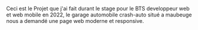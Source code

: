 Ceci est le Projet que j'ai fait durant le stage pour le BTS developpeur web et web mobile en 2022, le garage automobile crash-auto situé a maubeuge nous a demandé une page web moderne et responsive.
